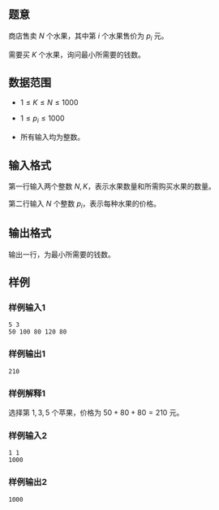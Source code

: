 ## 题意

商店售卖 $N$ 个水果，其中第 $i$ 个水果售价为 $p_i$ 元。

需要买 $K$ 个水果，询问最小所需要的钱数。

## 数据范围

- $1 \leq K \leq N \leq 1000$

- $1 \leq p_i \leq 1000$

- 所有输入均为整数。

## 输入格式

第一行输入两个整数 $N,K$，表示水果数量和所需购买水果的数量。

第二行输入 $N$ 个整数 $p_i$，表示每种水果的价格。

## 输出格式

输出一行，为最小所需要的钱数。

## 样例

### 样例输入1

```
5 3
50 100 80 120 80
```

### 样例输出1

```
210
```

### 样例解释1

选择第 $1,3,5$ 个苹果，价格为 $50+80+80=210$ 元。

### 样例输入2

```
1 1
1000
```

### 样例输出2

```
1000
```